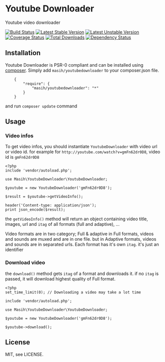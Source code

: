 Youtube Downloader
==================

Youtube video downloader

[![Build Status](https://travis-ci.org/masihyeganeh/YoutubeDownloader.png)](https://travis-ci.org/masihyeganeh/YoutubeDownloader)
[![Latest Stable Version](https://poser.pugx.org/masih/googleplay/v/stable.png)](https://packagist.org/packages/masih/googleplay)
[![Latest Unstable Version](https://poser.pugx.org/masih/googleplay/v/unstable.png)](https://packagist.org/packages/masih/googleplay)
[![Coverage Status](https://coveralls.io/repos/masihyeganeh/YoutubeDownloader/badge.png)](https://coveralls.io/r/masihyeganeh/YoutubeDownloader)
[![Total Downloads](https://poser.pugx.org/masih/googleplay/downloads.png)](https://packagist.org/packages/masih/googleplay)
[![Dependency Status](https://www.versioneye.com/user/projects/5281d3db632baca88e000127/badge.png)](https://www.versioneye.com/user/projects/5281d3db632baca88e000127)


Installation
------------

Youtube Downloader is PSR-0 compliant and can be installed using [composer](http://getcomposer.org/).  Simply add `masih/youtubedownloader` to your composer.json file. 
```
    {
        "require": {
            "masih/youtubedownloader": "*"
        }
    }
```

and run `composer update` command

Usage
-----

### Video infos

To get video infos, you should instantiate `YoutubeDownloader` with video url or video id.
for example for `http://youtube.com/watch?v=gmFn62dr0D8`, video id is `gmFn62dr0D8`

```
<?php
include 'vendor/autoload.php';

use Masih\YoutubeDownloader\YoutubeDownloader;

$youtube = new YoutubeDownloader('gmFn62dr0D8');

$result = $youtube->getVideoInfo();

header('Content-type: application/json');
print json_encode($result);
```

the `getVideoInfo()` method will return an object containing video title, images, url and `itag` of all formats (full and adaptive), ...
   
Video formats are in two category; Full & adaptive
in Full formats, videos and sounds are muxed and are in one file. but in Adaptive formats, videos and sounds are in separated urls.
Each format has it's own `itag`. it's just an identifier

   
### Download video

the `download()` method gets `itag` of a format and downloads it.
if no `itag` is passed, it will download highest quality of Full format.

```
<?php
set_time_limit(0); // Downloading a video may take a lot time

include 'vendor/autoload.php';

use Masih\YoutubeDownloader\YoutubeDownloader;

$youtube = new YoutubeDownloader('gmFn62dr0D8');

$youtube->download();
```


License
-------

MIT, see LICENSE.
